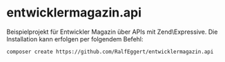 # entwicklermagazin.api

Beispielprojekt für Entwickler Magazin über APIs mit Zend\Expressive. Die Installation kann 
erfolgen per folgendem Befehl:

```
composer create https://github.com/RalfEggert/entwicklermagazin.api
```

